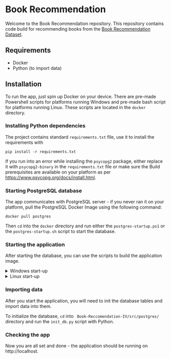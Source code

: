 # Book Recommendation

Welcome to the Book Recommendation repository. 
This repository contains code build for recommending books from the [Book Recommendation Dataset](https://www.kaggle.com/datasets/arashnic/book-recommendation-dataset).

## Requirements

- Docker
- Python (to import data)

## Installation

To run the app, just spin up Docker on your device. 
There are pre-made Powershell scripts for platforms running Windows and pre-made bash script for platforms running Linux.
These scripts are located in the `docker` directory.

### Installing Python dependencies

The project contains standard `requirements.txt` file, use it to install the requirements with

```
pip install -r requirements.txt
```

If you run into an error while installing the `psycopg2` package, either replace it with `psycopg2-binary` in the `requirements.txt` file or make sure the Build prerequisites are available on your platform as per https://www.psycopg.org/docs/install.html.

### Starting PostgreSQL database

The app communicates with PostgreSQL server - if you never ran it on your platform, pull the PostgreSQL Docker Image using the following command:

`docker pull postgres`

Then `cd` into the `docker` directory and run either the `postgres-startup.ps1` or the `postgres-startup.sh` script to start the database.

### Starting the application

After starting the database, you can use the scripts to build the application image.

<details>
  <summary>Windows start-up</summary>
  
  To start the application on Windows, run the following commands:
    
  ```
  ./recommender-app.ps1 Build-App skip-save
  ./recommender-app.ps1 Run-App
  ```
  
  The `Build-App` function builds the application image (and saves it on disk). 
  If you don't want to save the image on disk, call the function with the `skip-save` argument, if you want to save the image, call the function as follows: 

  ```
  ./recommender-app.ps1 Build-App
  ```
  If you saved the image to disk, you can use the `./recommender-app.ps1 Load-App` function. This can be ommited if you ran the build on your device as the image gets loaded during the build.

  The `Run-App` runs the application.

  To stop the application, you can call the `Stop-App` function as follows:

  ```
  ./recommender-app.ps1 Stop-App
  ```
</details>

<details>
  <summary>Linux start-up</summary>
  
  To start the application on Linux, run the following commands:
    
  ```
  ./recommender-app.sh build skip-save
  ./recommender-app.sh run
  ```
  
  The `build` function builds the application image (and saves it on disk). 
  If you don't want to save the image on disk, call the function with the `skip-save` argument, if you want to save the image, call the function as follows: 

  ```
  ./recommender-app.sh build
  ```

  If you saved the image to disk, you can use the `./recommender-app.sh load` function. This can be ommited if you ran the build on your device as the image gets loaded during the build.

  The `run` runs the application.

  To stop the application, you can call the `stop` function as follows:

  ```
  ./recommender-app.sh stop
  ```
</details>

### Importing data

After you start the application, you will need to init the database tables and import data into them.

To initialize the database, `cd` into ` Book-Reccomendation-IV/src/postgres/` directory and run the `init_db.py` script with Python.

### Checking the app

Now you are all set and done - the application should be running on http://localhost.
